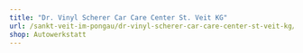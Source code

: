 ```yaml
---
title: "Dr. Vinyl Scherer Car Care Center St. Veit KG"
url: /sankt-veit-im-pongau/dr-vinyl-scherer-car-care-center-st-veit-kg/
shop: Autowerkstatt
---
```

